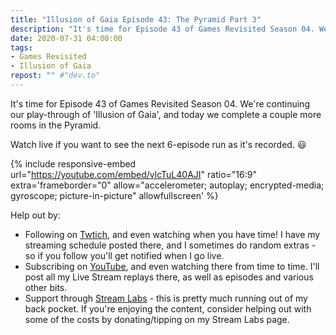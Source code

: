 ```yaml
---
title: "Illusion of Gaia Episode 43: The Pyramid Part 3"
description: "It's time for Episode 43 of Games Revisited Season 04. We're continuing our play-through of 'Illusion of Gaia', and today we complete a couple more rooms in the Pyramid."
date: 2020-07-31 04:00:00
tags:
- Games Revisited
- Illusion of Gaia
repost: "" #"dev.to"
---
```


It's time for Episode 43 of Games Revisited Season 04. We're continuing our play-through of 'Illusion of Gaia', and today we complete a couple more rooms in the Pyramid.

Watch live if you want to see the next 6-episode run as it's recorded. :smiley:
<!--more-->

{% include responsive-embed url="https://youtube.com/embed/vlcTuL40AJI" ratio="16:9" extra='frameborder="0" allow="accelerometer; autoplay; encrypted-media; gyroscope; picture-in-picture" allowfullscreen' %}

Help out by:
 * Following on [Twtich](https://twitch.tv/AnonJr_Live), and even watching when you have time! I have my streaming schedule posted there, and I sometimes do random extras - so if you follow you'll get notified when I go live.
 * Subscribing on [YouTube](http://www.youtube.com/channel/UCXafqhKHbkSUIrq0LAuu0tw), and even watching there from time to time. I'll post all my Live Stream replays there, as well as episodes and various other bits.
 * Support through [Stream Labs](https://streamlabs.com/anonjr_live) - this is pretty much running out of my back pocket. If you're enjoying the content, consider helping out with some of the costs by donating/tipping on my Stream Labs page.